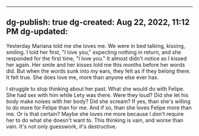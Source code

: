 
---
dg-publish: true
dg-created: Aug 22, 2022, 11:12 PM
dg-updated: 
---

Yesterday Mariana told me she loves me. We were in bed talking, kissing, smiling. I told her first, "I love you," expecting nothing in return, and she responded for the first time, "I love you." It almost didn't notice as I kissed her again. Her smile and her kisses told me this months before her words did. But when the words sunk into my ears, they felt as if they belong there. It felt true. She does love me, more than anyone else ever has.

I struggle to stop thinking about her past. What she would do with Felipe. She had sex with him while Lety was there. Were they loud? Did she let his body make noises with her body? Did she scream? If yes, than she's willing to do more for Felipe than for me. And if so, than she loves Felipe more than me. Or is that certain? Maybe she loves me more because I don't require her to do what she doesn't want to. This thinking is vain, and worse than vain. It's not only guesswork, it's destructive.
